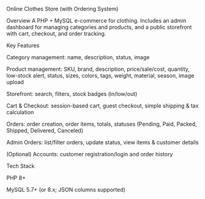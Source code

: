 Online Clothes Store (with Ordering System)

Overview
A PHP + MySQL e-commerce  for clothing. Includes an admin dashboard for managing categories and products, and a public storefront with cart, checkout, and order tracking.

Key Features

Category management: name, description, status, image

Product management: SKU, brand, description, price/sale/cost, quantity, low-stock alert, status, sizes, colors, tags, weight, material, season, image upload

Storefront: search, filters, stock badges (in/low/out)

Cart & Checkout: session-based cart, guest checkout, simple shipping & tax calculation

Orders: order creation, order items, totals, statuses (Pending, Paid, Packed, Shipped, Delivered, Canceled)

Admin Orders: list/filter orders, update status, view items & customer details

(Optional) Accounts: customer registration/login and order history

Tech Stack

PHP 8+

MySQL 5.7+ (or 8.x; JSON columns supported)